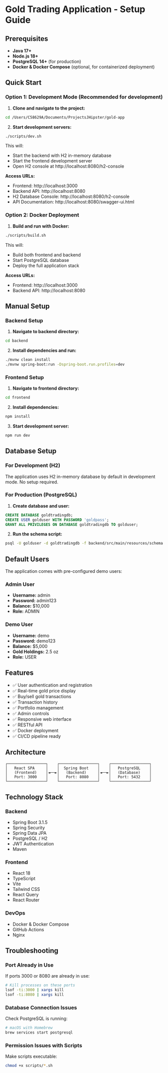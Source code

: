 # Gold Trading Application - Setup Guide

## Prerequisites

- **Java 17+**
- **Node.js 18+**
- **PostgreSQL 14+** (for production)
- **Docker & Docker Compose** (optional, for containerized deployment)

## Quick Start

### Option 1: Development Mode (Recommended for development)

1. **Clone and navigate to the project:**
```bash
cd /Users/C58629A/Documents/ProjectsJHipster/gold-app
```

2. **Start development servers:**
```bash
./scripts/dev.sh
```

This will:
- Start the backend with H2 in-memory database
- Start the frontend development server
- Open H2 console at http://localhost:8080/h2-console

**Access URLs:**
- Frontend: http://localhost:3000
- Backend API: http://localhost:8080
- H2 Database Console: http://localhost:8080/h2-console
- API Documentation: http://localhost:8080/swagger-ui.html

### Option 2: Docker Deployment

1. **Build and run with Docker:**
```bash
./scripts/build.sh
```

This will:
- Build both frontend and backend
- Start PostgreSQL database
- Deploy the full application stack

**Access URLs:**
- Frontend: http://localhost:3000
- Backend API: http://localhost:8080

## Manual Setup

### Backend Setup

1. **Navigate to backend directory:**
```bash
cd backend
```

2. **Install dependencies and run:**
```bash
./mvnw clean install
./mvnw spring-boot:run -Dspring-boot.run.profiles=dev
```

### Frontend Setup

1. **Navigate to frontend directory:**
```bash
cd frontend
```

2. **Install dependencies:**
```bash
npm install
```

3. **Start development server:**
```bash
npm run dev
```

## Database Setup

### For Development (H2)
The application uses H2 in-memory database by default in development mode. No setup required.

### For Production (PostgreSQL)

1. **Create database and user:**
```sql
CREATE DATABASE goldtradingdb;
CREATE USER golduser WITH PASSWORD 'goldpass';
GRANT ALL PRIVILEGES ON DATABASE goldtradingdb TO golduser;
```

2. **Run the schema script:**
```bash
psql -U golduser -d goldtradingdb -f backend/src/main/resources/schema.sql
```

## Default Users

The application comes with pre-configured demo users:

### Admin User
- **Username:** admin
- **Password:** admin123
- **Balance:** $10,000
- **Role:** ADMIN

### Demo User
- **Username:** demo
- **Password:** demo123
- **Balance:** $5,000
- **Gold Holdings:** 2.5 oz
- **Role:** USER

## Features

- ✅ User authentication and registration
- ✅ Real-time gold price display
- ✅ Buy/sell gold transactions
- ✅ Transaction history
- ✅ Portfolio management
- ✅ Admin controls
- ✅ Responsive web interface
- ✅ RESTful API
- ✅ Docker deployment
- ✅ CI/CD pipeline ready

## Architecture

```
┌─────────────────┐    ┌─────────────────┐    ┌─────────────────┐
│   React SPA     │    │  Spring Boot    │    │   PostgreSQL    │
│   (Frontend)    │◄──►│   (Backend)     │◄──►│   (Database)    │
│   Port: 3000    │    │   Port: 8080    │    │   Port: 5432    │
└─────────────────┘    └─────────────────┘    └─────────────────┘
```

## Technology Stack

### Backend
- Spring Boot 3.1.5
- Spring Security
- Spring Data JPA
- PostgreSQL / H2
- JWT Authentication
- Maven

### Frontend
- React 18
- TypeScript
- Vite
- Tailwind CSS
- React Query
- React Router

### DevOps
- Docker & Docker Compose
- GitHub Actions
- Nginx

## Troubleshooting

### Port Already in Use
If ports 3000 or 8080 are already in use:
```bash
# Kill processes on these ports
lsof -ti:3000 | xargs kill
lsof -ti:8080 | xargs kill
```

### Database Connection Issues
Check PostgreSQL is running:
```bash
# macOS with Homebrew
brew services start postgresql
```

### Permission Issues with Scripts
Make scripts executable:
```bash
chmod +x scripts/*.sh
```